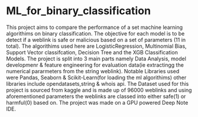 # ML_for_binary_classification
This project aims to compare the performance of a set machine learning algorithims on binary classification.
The objective for each model is to be detect if a weblink is safe or malicious based on a set of parameters (11 in total).
The algorithims used here are LogisticRegression, Multinomial Bias, Support Vector classifcation, Decision Tree and the XGB Classification Models.
The project is split into 3 main parts namely Data Analysis, model developmenr & feature engineering for evaluation data(ie extractingg the numerical pararmeters from the string weblink).
Notable Libraries used were Pandas, Seaborn & Scikit-Learn(for loading the ml algorithims) other libraries include opendatasets,string & whois api.
The Dataset used for this project is sourced from kaggle and is made up of 96000 weblinks and using aforementioned parameters the weblinks are classed into either safe(1)  or harmful(0) based on.
The project was made on a GPU powered Deep Note IDE.
